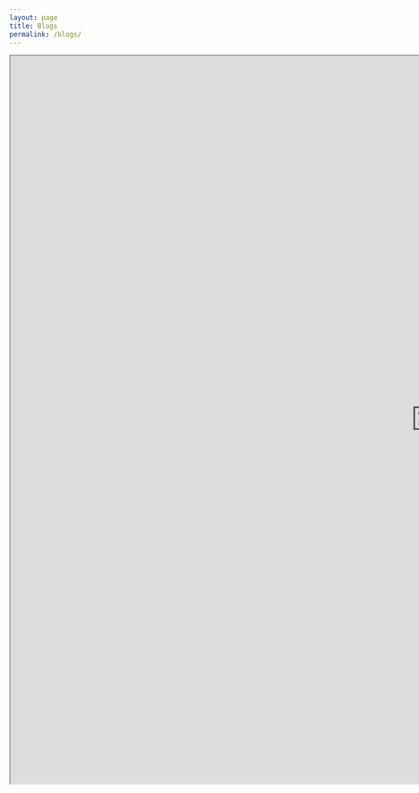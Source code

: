 ```yaml
---
layout: page
title: Blogs
permalink: /blogs/
---
```


<iframe
  src="https://tomslmgtfy.com/"
  style="width:300%; height:1300px;"
></iframe>